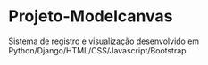 # Projeto-Modelcanvas
Sistema de registro e visualização desenvolvido em Python/Django/HTML/CSS/Javascript/Bootstrap

